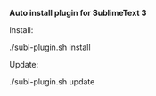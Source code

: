 **Auto install plugin for SublimeText 3**

Install:

  ./subl-plugin.sh install
  
Update:

  ./subl-plugin.sh update
